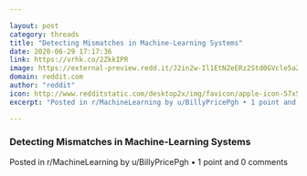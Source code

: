 ```yaml
---

layout: post
category: threads
title: "Detecting Mismatches in Machine-Learning Systems"
date: 2020-06-29 17:17:36
link: https://vrhk.co/2ZkkIPR
image: https://external-preview.redd.it/J2in2w-Il1EtNZeERz2Std0GVcle5aZc5J2ylUu9AVo.jpg?width=1200&height=628.272251309&auto=webp&crop=1200:628.272251309,smart&s=558a39ca0ea84172dc2924786259992b24484981
domain: reddit.com
author: "reddit"
icon: http://www.redditstatic.com/desktop2x/img/favicon/apple-icon-57x57.png
excerpt: "Posted in r/MachineLearning by u/BillyPricePgh • 1 point and 0 comments"

---
```


### Detecting Mismatches in Machine-Learning Systems

Posted in r/MachineLearning by u/BillyPricePgh • 1 point and 0 comments